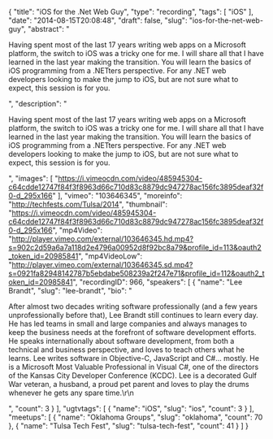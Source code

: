 {
  "title": "iOS for the .Net Web Guy",
  "type": "recording",
  "tags": [
    "iOS"
  ],
  "date": "2014-08-15T20:08:48",
  "draft": false,
  "slug": "ios-for-the-net-web-guy",
  "abstract": "<p>Having spent most of the last 17 years writing web apps on a Microsoft platform, the switch to iOS was a tricky one for me. I will share all that I have learned in the last year making the transition. You will learn the basics of iOS programming from a .NETters perspective. For any .NET web developers looking to make the jump to iOS, but are not sure what to expect, this session is for you.</p>",
  "description": "<p>Having spent most of the last 17 years writing web apps on a Microsoft platform, the switch to iOS was a tricky one for me. I will share all that I have learned in the last year making the transition. You will learn the basics of iOS programming from a .NETters perspective. For any .NET web developers looking to make the jump to iOS, but are not sure what to expect, this session is for you.</p>",
  "images": [
    "https://i.vimeocdn.com/video/485945304-c64cdde12747f84f3f8963d66c710d83c8879dc947278ac156fc3895deaf32f0-d_295x166"
  ],
  "vimeo": "103646345",
  "moreinfo": "http://techfests.com/Tulsa/2014",
  "thumbnail": "https://i.vimeocdn.com/video/485945304-c64cdde12747f84f3f8963d66c710d83c8879dc947278ac156fc3895deaf32f0-d_295x166",
  "mp4Video": "http://player.vimeo.com/external/103646345.hd.mp4?s=902c2d59a6a7a118d2e4796a00952d8f92bc8a79&profile_id=113&oauth2_token_id=20985841",
  "mp4VideoLow": "http://player.vimeo.com/external/103646345.sd.mp4?s=0921fa82948142787b5ebdabe508239a2f247e71&profile_id=112&oauth2_token_id=20985841",
  "recordingID": 966,
  "speakers": [
    {
      "name": "Lee Brandt",
      "slug": "lee-brandt",
      "bio": "<p>After almost two decades writing software professionally (and a few years unprofessionally before that), Lee Brandt still continues to learn every day. He has led teams in small and large companies and always manages to keep the business needs at the forefront of software development efforts. He speaks internationally about software development, from both a technical and business perspective, and loves to teach others what he learns. Lee writes software in Objective-C, JavaScript and C#... mostly. He is a Microsoft Most Valuable Professional in Visual C#, one of the directors of the Kansas City Developer Conference (KCDC). Lee is a decorated Gulf War veteran, a husband, a proud pet parent and loves to play the drums whenever he gets any spare time.\r\n</p>",
      "count": 3
    }
  ],
  "ugtvtags": [
    {
      "name": "iOS",
      "slug": "ios",
      "count": 3
    }
  ],
  "meetups": [
    {
      "name": "Oklahoma Groups",
      "slug": "oklahoma",
      "count": 70
    },
    {
      "name": "Tulsa Tech Fest",
      "slug": "tulsa-tech-fest",
      "count": 41
    }
  ]
}